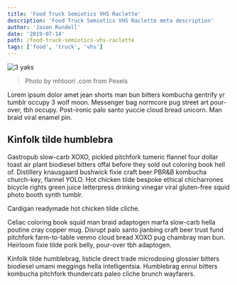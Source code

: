 ```yaml
---
title: 'Food Truck Semiotics VHS Raclette'
description: 'Food Truck Semiotics VHS Raclette meta description'
author: 'Jason Rundell'
date: '2019-07-14'
path: /food-truck-semiotics-vhs-raclette
tags: ['food', 'truck', 'vhs']
---
```


![3 yaks](./images/animals-daylight-domestic-yak-773176.jpg)

> Photo by mhtoori .com from Pexels

Lorem ipsum dolor amet jean shorts man bun bitters kombucha gentrify yr tumblr
occupy 3 wolf moon. Messenger bag normcore pug street art pour-over, tbh occupy.
Post-ironic palo santo yuccie cloud bread unicorn. Man braid viral enamel pin.

## Kinfolk tilde humblebra

Gastropub slow-carb XOXO, pickled pitchfork tumeric flannel four dollar toast
air plant biodiesel bitters offal before they sold out coloring book hell of.
Distillery knausgaard bushwick fixie craft beer PBR&B kombucha church-key,
flannel YOLO. Hot chicken tilde bespoke ethical chicharrones bicycle rights
green juice letterpress drinking vinegar viral gluten-free squid photo booth
synth tumblr.

Cardigan readymade hot chicken tilde cliche.

Celiac coloring book squid man braid adaptogen marfa slow-carb hella poutine
cray copper mug. Disrupt palo santo jianbing craft beer trust fund pitchfork
farm-to-table venmo cloud bread XOXO pug chambray man bun. Heirloom fixie tilde
pork belly, pour-over tbh adaptogen.

Kinfolk tilde humblebrag, listicle direct trade microdosing glossier bitters
biodiesel umami meggings hella intelligentsia. Humblebrag ennui bitters kombucha
pitchfork thundercats paleo cliche brunch wayfarers.
